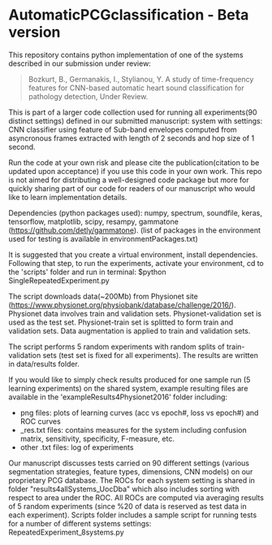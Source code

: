 # AutomaticPCGclassification - Beta version

This repository contains python implementation of one of the systems described in our submission under review:

> Bozkurt, B., Germanakis, I., Stylianou, Y. A study of time-frequency features for CNN-based automatic heart sound classification for pathology detection, Under Review.

This is part of a larger code collection used for running all experiments(90 distinct settings) defined in our submitted manuscript: system with settings: CNN classifier using feature of Sub-band envelopes computed from asyncronous frames extracted with length of 2 seconds and hop size of 1 second.  

Run the code at your own risk and please cite the publication(citation to be updated upon acceptance) if you use this code in your own work. This repo is not aimed for distributing a well-designed code package but more for quickly sharing part of our code for readers of our manuscript who would like to learn implementation details. 

Dependencies (python packages used): numpy, spectrum, soundfile, keras, tensorflow, matplotlib, scipy, resampy, gammatone (https://github.com/detly/gammatone). (list of packages in the environment used for testing is available in environmentPackages.txt) 

It is suggested that you create a virtual environment, install dependencies. Following that step, to run the experiments, activate your environment, cd to the 'scripts' folder and run in terminal:
$python SingleRepeatedExperiment.py

The script downloads data(~200Mb) from Physionet site (https://www.physionet.org/physiobank/database/challenge/2016/). Physionet data involves train and validation sets. Physionet-validation set is used as the test set. Physionet-train set is splitted to form train and validation sets. Data augmentation is applied to train and validation sets.

The script performs 5 random experiments with random splits of train-validation sets (test set is fixed for all experiments). The results are written in data/results folder.

If you would like to simply check results produced for one sample run (5 learning experiments) on the shared system, example resulting files are available in the 'exampleResults4Physionet2016' folder including:
- png files: plots of learning curves (acc vs epoch#, loss vs epoch#) and ROC curves
- _res.txt files: contains measures for the system including confusion matrix, sensitivity, specificity, F-measure, etc. 
- other .txt files: log of experiments

Our manuscript discusses tests carried on 90 different settings (various segmentation strategies, feature types, dimensions, CNN models) on our proprietary PCG database. The ROCs for each system setting is shared in folder "results4allSystems_UocDba" which also includes sorting with respect to area under the ROC. All ROCs are computed via averaging results of 5 random experiments (since %20 of data is reserved as test data in each experiment). Scripts folder includes a sample script for running tests for a number of different systems settings: RepeatedExperiment_8systems.py
